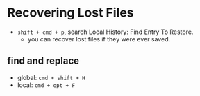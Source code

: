# Recovering Lost Files
- `shift + cmd + p`, search Local History: Find Entry To Restore.
	- you can recover lost files if they were ever saved. 
## find and replace
- global: `cmd + shift + H`
- local: `cmd + opt + F`

